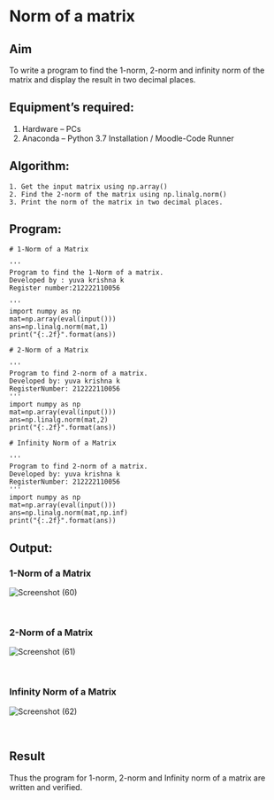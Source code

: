 # Norm of a matrix
## Aim
To write a program to find the 1-norm, 2-norm and infinity norm of the matrix and display the result in two decimal places.
## Equipment’s required:
1.	Hardware – PCs
2.	Anaconda – Python 3.7 Installation / Moodle-Code Runner
## Algorithm:
	1. Get the input matrix using np.array()   
    2. Find the 2-norm of the matrix using np.linalg.norm()
	3. Print the norm of the matrix in two decimal places.
## Program:
```
# 1-Norm of a Matrix

'''
Program to find the 1-Norm of a matrix.
Developed by : yuva krishna k
Register number:212222110056

'''
import numpy as np
mat=np.array(eval(input()))
ans=np.linalg.norm(mat,1)
print("{:.2f}".format(ans))

# 2-Norm of a Matrix

'''
Program to find 2-norm of a matrix.
Developed by: yuva krishna k
RegisterNumber: 212222110056
'''
import numpy as np
mat=np.array(eval(input()))
ans=np.linalg.norm(mat,2)
print("{:.2f}".format(ans))

# Infinity Norm of a Matrix

'''
Program to find 2-norm of a matrix.
Developed by: yuva krishna k
RegisterNumber: 212222110056
'''
import numpy as np
mat=np.array(eval(input()))
ans=np.linalg.norm(mat,np.inf)
print("{:.2f}".format(ans))

```
## Output:
### 1-Norm of a Matrix
![Screenshot (60)](https://github.com/Yuvakrishna0/Norm-of-a-matrix/assets/117915037/cb060f73-441e-4f27-8ddd-5557ee962900)


<br>

### 2-Norm of a Matrix
![Screenshot (61)](https://github.com/Yuvakrishna0/Norm-of-a-matrix/assets/117915037/b702bea3-cde4-4958-aa7c-dd7478563dbe)

<br>

### Infinity Norm of a Matrix
![Screenshot (62)](https://github.com/Yuvakrishna0/Norm-of-a-matrix/assets/117915037/6d08991a-d38b-459c-bb84-4989e414ac31)

<br>

## Result
Thus the program for 1-norm, 2-norm and Infinity norm of a matrix are written and verified.
